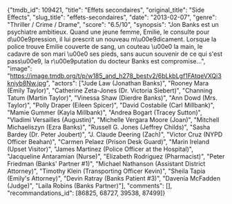 {"tmdb_id": 109421, "title": "Effets secondaires", "original_title": "Side Effects", "slug_title": "effets-secondaires", "date": "2013-02-07", "genre": "Thriller / Crime / Drame", "score": "6.5/10", "synopsis": "Jon Banks est un psychiatre ambitieux. Quand une jeune femme, Emilie, le consulte pour d\u00e9pression, il lui prescrit un nouveau m\u00e9dicament. Lorsque la police trouve Emilie couverte de sang, un couteau \u00e0 la main, le cadavre de son mari \u00e0 ses pieds, sans aucun souvenir de ce qui s'est pass\u00e9, la r\u00e9putation du docteur Banks est compromise...", "image": "https://image.tmdb.org/t/p/w185_and_h278_bestv2/6bLkbLgf1FAtqeVXQi3kniyb8Nw.jpg", "actors": ["Jude Law (Jonathan Banks)", "Rooney Mara (Emily Taylor)", "Catherine Zeta-Jones (Dr. Victoria Siebert)", "Channing Tatum (Martin Taylor)", "Vinessa Shaw (Dierdre Banks)", "Ann Dowd (Mrs. Taylor)", "Polly Draper (Eileen Spicer)", "David Costabile (Carl Millbank)", "Mamie Gummer (Kayla Millbank)", "Andrea Bogart (Tracey Sutton)", "Vladimi Versailles (Augustin)", "Michelle Vergara Moore (Joan)", "Mitchell Michaeliszyn (Ezra Banks)", "Russell G. Jones (Jeffrey Childs)", "Sasha Bardey (Dr. Peter Joubert)", "J. Claude Deering (Zach)", "Victor Cruz (NYPD Officer Beahan)", "Carmen Pelaez (Prison Desk Guard)", "Marin Ireland (Upset Visitor)", "James Martinez (Police Officer at the Hospital)", "Jacqueline Antaramian (Nurse)", "Elizabeth Rodriguez (Pharmacist)", "Peter Friedman (Banks' Partner #1)", "Michael Nathanson (Assistant District Attorney)", "Timothy Klein (Transporting Officer Kevin)", "Sheila Tapia (Emily's Attorney)", "Devin Ratray (Banks Patient #3)", "Davenia McFadden (Judge)", "Laila Robins (Banks Partner)"], "comments": [], "recommandations_id": [86825, 68727, 39538, 87499]}